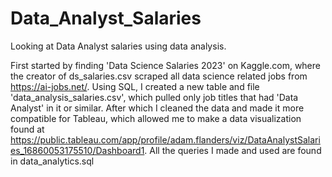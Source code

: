 # Data_Analyst_Salaries
Looking at Data Analyst salaries using data analysis.

First started by finding 'Data Science Salaries 2023' on Kaggle.com,
where the creator of ds_salaries.csv scraped all data science related jobs
from https://ai-jobs.net/. Using SQL, I created a new table and file 'data_analysis_salaries.csv',
which pulled only job titles that had 'Data Analyst' in it or similar. After which I cleaned the data
and made it more compatible for Tableau, which allowed me to make a data visualization found at
https://public.tableau.com/app/profile/adam.flanders/viz/DataAnalystSalaries_16860053175510/Dashboard1.
All the queries I made and used are found in data_analytics.sql
